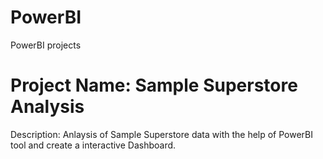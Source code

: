 # PowerBI
PowerBI projects 

# Project Name: Sample Superstore Analysis 

Description: Anlaysis of Sample Superstore data with the help of PowerBI tool and create a interactive Dashboard.
